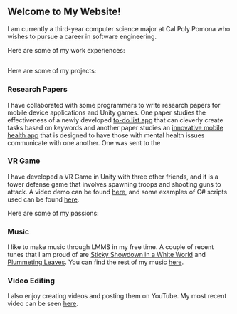 ## Welcome to My Website!

I am currently a third-year computer science major at Cal Poly Pomona who wishes to pursue a career in software engineering.

Here are some of my work experiences:

##

##

Here are some of my projects:

### Research Papers

I have collaborated with some programmers to write research papers for mobile device applications and Unity games. One paper studies the effectiveness of a newly developed [to-do list app]() that can cleverly create tasks based on keywords and another paper studies an [innovative mobile health app]() that is designed to have those with mental health issues communicate with one another. One was sent to the 

### VR Game

I have developed a VR Game in Unity with three other friends, and it is a tower defense game that involves spawning troops and shooting guns to attack. A video demo can be found [here](https://www.youtube.com/watch?v=6a3Kjr523JI), and some examples of C# scripts used can be found [here](https://github.com/DoozyKiddo/Ryan-VR-Scripts).

Here are some of my passions:

### Music

I like to make music through LMMS in my free time. A couple of recent tunes that I am proud of are [Sticky Showdown in a White World](https://soundcloud.com/user-131478155/sticky-showdown-in-a-white-world) and [Plummeting Leaves](https://soundcloud.com/user-131478155/plummeting-leaves). You can find the rest of my music [here](https://soundcloud.com/user-131478155).

### Video Editing

I also enjoy creating videos and posting them on YouTube. My most recent video can be seen [here](https://www.youtube.com/watch?v=B3uuh2KRoeQ&ab_channel=DoozyKiddo).
